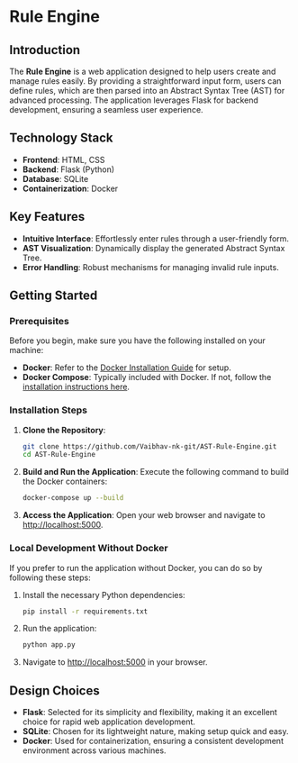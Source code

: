 

# Rule Engine

## Introduction
The **Rule Engine** is a web application designed to help users create and manage rules easily. By providing a straightforward input form, users can define rules, which are then parsed into an Abstract Syntax Tree (AST) for advanced processing. The application leverages Flask for backend development, ensuring a seamless user experience.

## Technology Stack
- **Frontend**: HTML, CSS
- **Backend**: Flask (Python)
- **Database**: SQLite
- **Containerization**: Docker

## Key Features
- **Intuitive Interface**: Effortlessly enter rules through a user-friendly form.
- **AST Visualization**: Dynamically display the generated Abstract Syntax Tree.
- **Error Handling**: Robust mechanisms for managing invalid rule inputs.

## Getting Started

### Prerequisites
Before you begin, make sure you have the following installed on your machine:
- **Docker**: Refer to the [Docker Installation Guide](https://docs.docker.com/get-docker/) for setup.
- **Docker Compose**: Typically included with Docker. If not, follow the [installation instructions here](https://docs.docker.com/compose/install/).

### Installation Steps
1. **Clone the Repository**:
   ```bash
   git clone https://github.com/Vaibhav-nk-git/AST-Rule-Engine.git
   cd AST-Rule-Engine
   ```

2. **Build and Run the Application**:
   Execute the following command to build the Docker containers:
   ```bash
   docker-compose up --build
   ```

3. **Access the Application**:
   Open your web browser and navigate to [http://localhost:5000](http://localhost:5000).

### Local Development Without Docker
If you prefer to run the application without Docker, you can do so by following these steps:
1. Install the necessary Python dependencies:
   ```bash
   pip install -r requirements.txt
   ```

2. Run the application:
   ```bash
   python app.py
   ```
3. Navigate to [http://localhost:5000](http://localhost:5000) in your browser.

## Design Choices
- **Flask**: Selected for its simplicity and flexibility, making it an excellent choice for rapid web application development.
- **SQLite**: Chosen for its lightweight nature, making setup quick and easy.
- **Docker**: Used for containerization, ensuring a consistent development environment across various machines.

